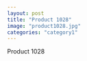 ```yaml
---
layout: post
title: "Product 1028"
image: "product1028.jpg"
categories: "category1"
---
```

Product 1028
